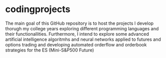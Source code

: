 # codingprojects

The main goal of this GitHub repository is to host the projects I develop thorugh my college years exploring different programming languages and their functionallities. Furthermore, I intend to explore some advanced artificial intelligence algoritmhs and neural networks applied to futures and options trading and developing automated orderflow and orderbook strategies for the ES (Mini-S&P500 Future)
